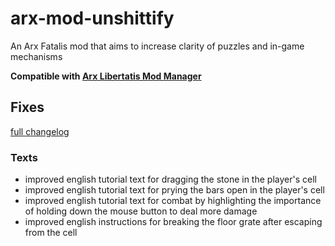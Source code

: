 # arx-mod-unshittify

An Arx Fatalis mod that aims to increase clarity of puzzles and in-game mechanisms

**Compatible with
[Arx Libertatis Mod Manager](https://github.com/fredlllll/ArxLibertatisModManager)**

## Fixes

[full changelog](https://github.com/meszaros-lajos-gyorgy/arx-mod-unshittify/compare/original..master)

### Texts

- improved english tutorial text for dragging the stone in the player's cell
- improved english tutorial text for prying the bars open in the player's cell
- improved english tutorial text for combat by highlighting the importance of holding down the mouse button to deal more damage
- improved english instructions for breaking the floor grate after escaping from the cell
